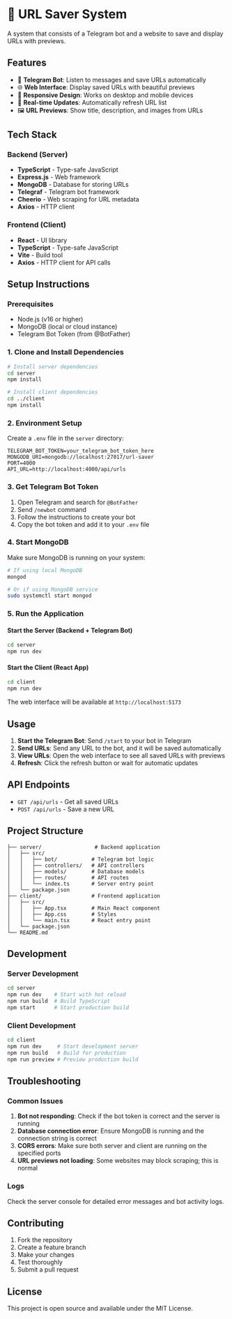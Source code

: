 # 📎 URL Saver System

A system that consists of a Telegram bot and a website to save and display URLs with previews.

## Features

- 🤖 **Telegram Bot**: Listen to messages and save URLs automatically
- 🌐 **Web Interface**: Display saved URLs with beautiful previews
- 📱 **Responsive Design**: Works on desktop and mobile devices
- 🔄 **Real-time Updates**: Automatically refresh URL list
- 🖼️ **URL Previews**: Show title, description, and images from URLs

## Tech Stack

### Backend (Server)
- **TypeScript** - Type-safe JavaScript
- **Express.js** - Web framework
- **MongoDB** - Database for storing URLs
- **Telegraf** - Telegram bot framework
- **Cheerio** - Web scraping for URL metadata
- **Axios** - HTTP client

### Frontend (Client)
- **React** - UI library
- **TypeScript** - Type-safe JavaScript
- **Vite** - Build tool
- **Axios** - HTTP client for API calls

## Setup Instructions

### Prerequisites
- Node.js (v16 or higher)
- MongoDB (local or cloud instance)
- Telegram Bot Token (from @BotFather)

### 1. Clone and Install Dependencies

```bash
# Install server dependencies
cd server
npm install

# Install client dependencies
cd ../client
npm install
```

### 2. Environment Setup

Create a `.env` file in the `server` directory:

```env
TELEGRAM_BOT_TOKEN=your_telegram_bot_token_here
MONGODB_URI=mongodb://localhost:27017/url-saver
PORT=4000
API_URL=http://localhost:4000/api/urls
```

### 3. Get Telegram Bot Token

1. Open Telegram and search for `@BotFather`
2. Send `/newbot` command
3. Follow the instructions to create your bot
4. Copy the bot token and add it to your `.env` file

### 4. Start MongoDB

Make sure MongoDB is running on your system:

```bash
# If using local MongoDB
mongod

# Or if using MongoDB service
sudo systemctl start mongod
```

### 5. Run the Application

#### Start the Server (Backend + Telegram Bot)
```bash
cd server
npm run dev
```

#### Start the Client (React App)
```bash
cd client
npm run dev
```

The web interface will be available at `http://localhost:5173`

## Usage

1. **Start the Telegram Bot**: Send `/start` to your bot in Telegram
2. **Send URLs**: Send any URL to the bot, and it will be saved automatically
3. **View URLs**: Open the web interface to see all saved URLs with previews
4. **Refresh**: Click the refresh button or wait for automatic updates

## API Endpoints

- `GET /api/urls` - Get all saved URLs
- `POST /api/urls` - Save a new URL

## Project Structure

```
├── server/                 # Backend application
│   ├── src/
│   │   ├── bot/           # Telegram bot logic
│   │   ├── controllers/   # API controllers
│   │   ├── models/        # Database models
│   │   ├── routes/        # API routes
│   │   └── index.ts       # Server entry point
│   └── package.json
├── client/                # Frontend application
│   ├── src/
│   │   ├── App.tsx        # Main React component
│   │   ├── App.css        # Styles
│   │   └── main.tsx       # React entry point
│   └── package.json
└── README.md
```

## Development

### Server Development
```bash
cd server
npm run dev    # Start with hot reload
npm run build  # Build TypeScript
npm start      # Start production build
```

### Client Development
```bash
cd client
npm run dev     # Start development server
npm run build   # Build for production
npm run preview # Preview production build
```

## Troubleshooting

### Common Issues

1. **Bot not responding**: Check if the bot token is correct and the server is running
2. **Database connection error**: Ensure MongoDB is running and the connection string is correct
3. **CORS errors**: Make sure both server and client are running on the specified ports
4. **URL previews not loading**: Some websites may block scraping; this is normal

### Logs

Check the server console for detailed error messages and bot activity logs.

## Contributing

1. Fork the repository
2. Create a feature branch
3. Make your changes
4. Test thoroughly
5. Submit a pull request

## License

This project is open source and available under the MIT License. 